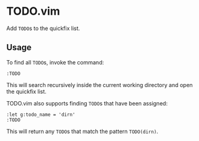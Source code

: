 # TODO.vim

Add `TODO`s to the quickfix list.

## Usage

To find all `TODO`s, invoke the command:

```
:TODO
```

This will search recursively inside the current working directory and open the
quickfix list.

TODO.vim also supports finding `TODO`s that have been assigned:

```
:let g:todo_name = 'dirn'
:TODO
```

This will return any `TODO`s that match the pattern `TODO(dirn)`.
